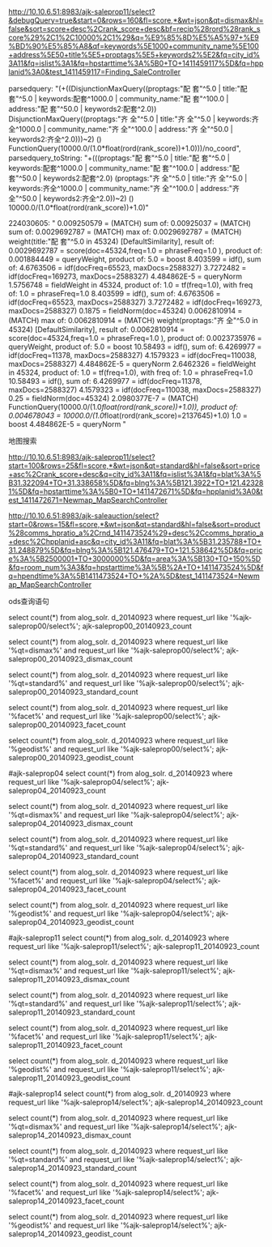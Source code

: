 http://10.10.6.51:8983/ajk-saleprop11/select?&debugQuery=true&start=0&rows=160&fl=score,*&wt=json&qt=dismax&hl=false&sort=score+desc%2Crank_score+desc&bf=recip%28rord%28rank_score%29%2C1%2C10000%2C1%29&q=%E9%85%8D%E5%A5%97+%E9%BD%90%E5%85%A8&qf=keywords%5E1000+community_name%5E100+address%5E50+title%5E5+proptags%5E5+keywords2%5E2&fq=city_id%3A11&fq=islist%3A1&fq=hpstarttime%3A%5B0+TO+1411459117%5D&fq=hpplanid%3A0&test_1411459117=Finding_SaleController

parsedquery: "(+((DisjunctionMaxQuery((proptags:"配 套"^5.0 | title:"配 套"^5.0 | keywords:配套^1000.0 | community_name:"配 套"^100.0 | address:"配 套"^50.0 | keywords2:配套^2.0)) DisjunctionMaxQuery((proptags:"齐 全"^5.0 | title:"齐 全"^5.0 | keywords:齐全^1000.0 | community_name:"齐 全"^100.0 | address:"齐 全"^50.0 | keywords2:齐全^2.0)))~2) () FunctionQuery(10000.0/(1.0*float(rord(rank_score))+1.0)))/no_coord",
parsedquery_toString: "+(((proptags:"配 套"^5.0 | title:"配 套"^5.0 | keywords:配套^1000.0 | community_name:"配 套"^100.0 | address:"配 套"^50.0 | keywords2:配套^2.0) (proptags:"齐 全"^5.0 | title:"齐 全"^5.0 | keywords:齐全^1000.0 | community_name:"齐 全"^100.0 | address:"齐 全"^50.0 | keywords2:齐全^2.0))~2) () 10000.0/(1.0*float(rord(rank_score))+1.0)"


224030605: " 0.009250579 = (MATCH) sum of: 0.00925037 = (MATCH) sum of: 0.0029692787 = (MATCH) max of: 0.0029692787 = (MATCH) weight(title:"配 套"^5.0 in 45324) [DefaultSimilarity], result of: 0.0029692787 = score(doc=45324,freq=1.0 = phraseFreq=1.0 ), product of: 0.001884449 = queryWeight, product of: 5.0 = boost 8.403599 = idf(), sum of: 4.6763506 = idf(docFreq=65523, maxDocs=2588327) 3.7272482 = idf(docFreq=169273, maxDocs=2588327) 4.484862E-5 = queryNorm 1.5756748 = fieldWeight in 45324, product of: 1.0 = tf(freq=1.0), with freq of: 1.0 = phraseFreq=1.0 8.403599 = idf(), sum of: 4.6763506 = idf(docFreq=65523, maxDocs=2588327) 3.7272482 = idf(docFreq=169273, maxDocs=2588327) 0.1875 = fieldNorm(doc=45324) 0.0062810914 = (MATCH) max of: 0.0062810914 = (MATCH) weight(proptags:"齐 全"^5.0 in 45324) [DefaultSimilarity], result of: 0.0062810914 = score(doc=45324,freq=1.0 = phraseFreq=1.0 ), product of: 0.0023735976 = queryWeight, product of: 5.0 = boost 10.58493 = idf(), sum of: 6.4269977 = idf(docFreq=11378, maxDocs=2588327) 4.1579323 = idf(docFreq=110038, maxDocs=2588327) 4.484862E-5 = queryNorm 2.6462326 = fieldWeight in 45324, product of: 1.0 = tf(freq=1.0), with freq of: 1.0 = phraseFreq=1.0 10.58493 = idf(), sum of: 6.4269977 = idf(docFreq=11378, maxDocs=2588327) 4.1579323 = idf(docFreq=110038, maxDocs=2588327) 0.25 = fieldNorm(doc=45324) 2.0980377E-7 = (MATCH) FunctionQuery(10000.0/(1.0*float(rord(rank_score))+1.0)), product of: 0.004678043 = 10000.0/(1.0*float(rord(rank_score)=2137645)+1.0) 1.0 = boost 4.484862E-5 = queryNorm "


地图搜索

http://10.10.6.51:8983/ajk-saleprop11/select?start=100&rows=25&fl=score,*&wt=json&qt=standard&hl=false&sort=price+asc%2Crank_score+desc&q=city_id%3A11&fq=islist%3A1&fq=blat%3A%5B31.322094+TO+31.338658%5D&fq=blng%3A%5B121.3922+TO+121.423281%5D&fq=hpstarttime%3A%5B0+TO+1411472671%5D&fq=hpplanid%3A0&test_1411472671=Newmap_MapSearchController

http://10.10.6.51:8983/ajk-saleauction/select?start=0&rows=15&fl=score,*&wt=json&qt=standard&hl=false&sort=product%28comms_hpratio_a%2Crnd_1411473524%29+desc%2Ccomms_hpratio_a+desc%2Chpplanid+asc&q=city_id%3A11&fq=blat%3A%5B31.235788+TO+31.248879%5D&fq=blng%3A%5B121.476479+TO+121.538642%5D&fq=price%3A%5B2500001+TO+3000000%5D&fq=area%3A%5B130+TO+150%5D&fq=room_num%3A3&fq=hpstarttime%3A%5B%2A+TO+1411473524%5D&fq=hpendtime%3A%5B1411473524+TO+%2A%5D&test_1411473524=Newmap_MapSearchController



ods查询语句

select count(*) from alog_solr. d_20140923 where request_url like '%ajk-saleprop00/select%'; ajk-saleprop00_20140923_count

select count(*) from alog_solr. d_20140923 where request_url like '%qt=dismax%' and request_url like '%ajk-saleprop00/select%'; ajk-saleprop00_20140923_dismax_count


select count(*) from alog_solr. d_20140923 where request_url like '%qt=standard%' and request_url like '%ajk-saleprop00/select%'; ajk-saleprop00_20140923_standard_count

select count(*) from alog_solr. d_20140923 where request_url like '%facet%' and request_url like '%ajk-saleprop00/select%'; ajk-saleprop00_20140923_facet_count

select count(*) from alog_solr. d_20140923 where request_url like '%geodist%' and request_url like '%ajk-saleprop00/select%'; ajk-saleprop00_20140923_geodist_count



#ajk-saleprop04
select count(*) from alog_solr. d_20140923 where request_url like '%ajk-saleprop04/select%'; ajk-saleprop04_20140923_count

select count(*) from alog_solr. d_20140923 where request_url like '%qt=dismax%' and request_url like '%ajk-saleprop04/select%'; ajk-saleprop04_20140923_dismax_count


select count(*) from alog_solr. d_20140923 where request_url like '%qt=standard%' and request_url like '%ajk-saleprop04/select%'; ajk-saleprop04_20140923_standard_count

select count(*) from alog_solr. d_20140923 where request_url like '%facet%' and request_url like '%ajk-saleprop04/select%'; ajk-saleprop04_20140923_facet_count

select count(*) from alog_solr. d_20140923 where request_url like '%geodist%' and request_url like '%ajk-saleprop04/select%'; ajk-saleprop04_20140923_geodist_count


#ajk-saleprop11
select count(*) from alog_solr. d_20140923 where request_url like '%ajk-saleprop11/select%'; ajk-saleprop11_20140923_count

select count(*) from alog_solr. d_20140923 where request_url like '%qt=dismax%' and request_url like '%ajk-saleprop11/select%'; ajk-saleprop11_20140923_dismax_count


select count(*) from alog_solr. d_20140923 where request_url like '%qt=standard%' and request_url like '%ajk-saleprop11/select%'; ajk-saleprop11_20140923_standard_count

select count(*) from alog_solr. d_20140923 where request_url like '%facet%' and request_url like '%ajk-saleprop11/select%'; ajk-saleprop11_20140923_facet_count

select count(*) from alog_solr. d_20140923 where request_url like '%geodist%' and request_url like '%ajk-saleprop11/select%'; ajk-saleprop11_20140923_geodist_count

#ajk-saleprop14
select count(*) from alog_solr. d_20140923 where request_url like '%ajk-saleprop14/select%'; ajk-saleprop14_20140923_count

select count(*) from alog_solr. d_20140923 where request_url like '%qt=dismax%' and request_url like '%ajk-saleprop14/select%'; ajk-saleprop14_20140923_dismax_count


select count(*) from alog_solr. d_20140923 where request_url like '%qt=standard%' and request_url like '%ajk-saleprop14/select%'; ajk-saleprop14_20140923_standard_count

select count(*) from alog_solr. d_20140923 where request_url like '%facet%' and request_url like '%ajk-saleprop14/select%'; ajk-saleprop14_20140923_facet_count


select count(*) from alog_solr. d_20140923 where request_url like '%geodist%' and request_url like '%ajk-saleprop14/select%'; ajk-saleprop14_20140923_geodist_count

